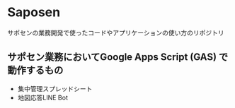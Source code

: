 # Saposen
サポセンの業務開発で使ったコードやアプリケーションの使い方のリポジトリ

## サポセン業務においてGoogle Apps Script (GAS) で動作するもの
  - 集中管理スプレッドシート
  - 地図応答LINE Bot
